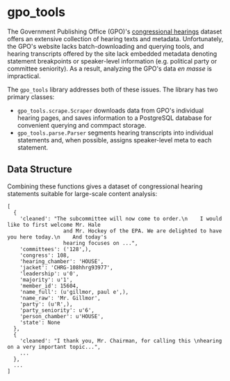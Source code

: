 # gpo_tools
The Government Publishing Office (GPO)'s [congressional hearings](https://www.gpo.gov/fdsys/browse/collection.action?collectionCode=CHRG) dataset offers an extensive collection of hearing texts and metadata. Unfortunately, the GPO's website lacks batch-downloading and querying tools, and hearing transcripts offered by the site lack embedded metadata denoting statement breakpoints or speaker-level information (e.g. political party or committee seniority). As a result, analyzing the GPO's data *en masse* is impractical.

The ``gpo_tools`` library addresses both of these issues. The library has two primary classes:
 - ``gpo_tools.scrape.Scraper`` downloads data from GPO's individual hearing pages, and saves information to a PostgreSQL database for convenient querying and commpact storage. 
 - ``gpo_tools.parse.Parser`` segments hearing transcripts into individual statements and, when possible, assigns speaker-level meta to each statement.

## Data Structure
Combining these functions gives a dataset of congressional hearing statements suitable for large-scale content analysis:

```
[
  {
    'cleaned': "The subcommittee will now come to order.\n    I would like to first welcome Mr. Hale 
                  and Mr. Hockey of the EPA. We are delighted to have you here today.\n    And today's 
                  hearing focuses on ...",
    'committees': ('128',),
    'congress': 108,
    'hearing_chamber': 'HOUSE',
    'jacket': 'CHRG-108hhrg93977',
    'leadership': u'0',
    'majority': u'1',
    'member_id': 15604,
    'name_full': (u'gillmor, paul e',),
    'name_raw': 'Mr. Gillmor',
    'party': (u'R',),
    'party_seniority': u'6',
    'person_chamber': u'HOUSE',
    'state': None
  },
  {
    'cleaned': "I thank you, Mr. Chairman, for calling this \nhearing on a very important topic...",
    ...
  },
  ...
]
```
